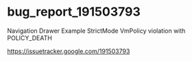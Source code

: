 # bug_report_191503793
Navigation Drawer Example StrictMode VmPolicy violation with POLICY_DEATH

https://issuetracker.google.com/191503793

